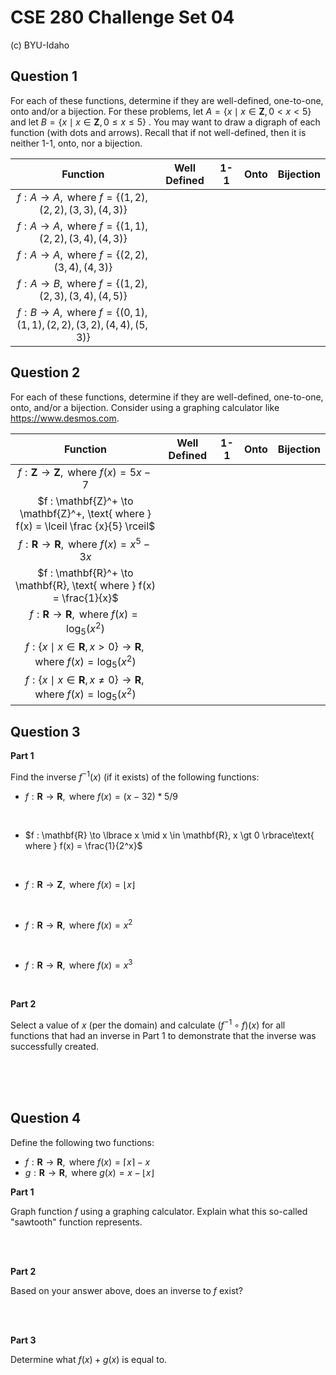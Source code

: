 # CSE 280 Challenge Set 04

(c) BYU-Idaho

## Question 1

For each of these functions, determine if they are well-defined, one-to-one, onto and/or a bijection.  For these problems, let $A = \lbrace x \mid x \in \mathbf{Z}, 0 \lt x \lt 5 \rbrace$ and let $B = \lbrace x \mid x \in \mathbf{Z}, 0 \le  x \le 5 \rbrace$ .  You may want to draw a digraph of each function (with dots and arrows).  Recall that if not well-defined, then it is neither 1-1, onto, nor a bijection.

|Function|Well Defined|1-1|Onto|Bijection|
|:-:|:-:|:-:|:-:|:-:|
|$f : A \to A, \text{ where } f = \lbrace (1,2),(2,2),(3,3),(4,3) \rbrace$|||||
|$f : A \to A, \text{ where } f = \lbrace (1,1),(2,2),(3,4),(4,3) \rbrace$|||||
|$f : A \to A, \text{ where } f = \lbrace (2,2),(3,4),(4,3) \rbrace$|||||
|$f : A \to B, \text{ where } f = \lbrace (1,2),(2,3),(3,4),(4,5) \rbrace$|||||
|$f : B \to A, \text{ where } f = \lbrace (0,1),(1,1),(2,2),(3,2),(4,4),(5,3) \rbrace$|||||

## Question 2

For each of these functions, determine if they are well-defined, one-to-one, onto, and/or a bijection.  Consider using a graphing calculator like https://www.desmos.com.

|Function|Well Defined|1-1|Onto|Bijection|
|:-:|:-:|:-:|:-:|:-:|
|$f : \mathbf{Z} \to \mathbf{Z}, \text{ where } f(x) = 5x-7$|||||
|$f : \mathbf{Z}^+ \to \mathbf{Z}^+, \text{ where } f(x) = \lceil \frac {x}{5} \rceil$|||||
|$f : \mathbf{R} \to \mathbf{R}, \text{ where } f(x) = x^5-3x$|||||
|$f : \mathbf{R}^+ \to \mathbf{R}, \text{ where } f(x) = \frac{1}{x}$|||||
|$f : \mathbf{R} \to \mathbf{R}, \text{ where } f(x) = \log_5 (x^2)$|||||
|$f : \lbrace x \mid x \in \mathbf{R}, x \gt 0 \rbrace \to \mathbf{R}, \text{ where } f(x) = \log_5 (x^2)$|||||
|$f : \lbrace x \mid x \in \mathbf{R}, x \ne 0 \rbrace \to \mathbf{R}, \text{ where } f(x) = \log_5 (x^2)$|||||

## Question 3

**Part 1**

Find the inverse $f^{-1}(x)$ (if it exists) of the following functions:

* $f : \mathbf{R} \to \mathbf{R}, \text{ where } f(x) = (x - 32) * 5/9$

<br />

* $f : \mathbf{R} \to \lbrace x \mid x \in \mathbf{R}, x \gt 0 \rbrace\text{ where } f(x) = \frac{1}{2^x}$

<br />

* $f : \mathbf{R} \to \mathbf{Z}, \text{ where } f(x) = \lfloor x \rfloor$

<br />

* $f : \mathbf{R} \to \mathbf{R}, \text{ where } f(x) = x^2$

<br />

* $f : \mathbf{R} \to \mathbf{R}, \text{ where } f(x) = x^3$

<br />

**Part 2**

Select a value of $x$ (per the domain) and calculate $(f^{-1} \circ f)(x)$ for all functions that had an inverse in Part 1 to demonstrate that the inverse was successfully created.

<br /><br /><br />

## Question 4

Define the following two functions:

* $f : \mathbf{R} \to \mathbf{R}, \text{ where } f(x) = \lceil x \rceil - x$ 
* $g : \mathbf{R} \to \mathbf{R}, \text{ where } g(x) = x - \lfloor x \rfloor$ 

**Part 1**

Graph function $f$ using a graphing calculator. Explain what this so-called "sawtooth" function represents.

<br /><br />

**Part 2**

Based on your answer above, does an inverse to $f$ exist?

<br /><br />

**Part 3**

Determine what $f(x) + g(x)$ is equal to.

